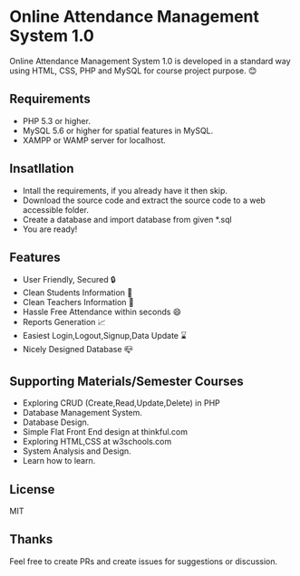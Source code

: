 # Online Attendance Management System 1.0
Online Attendance Management System 1.0 is developed in a standard way using  HTML, CSS, PHP and MySQL for course project purpose. :blush:
## Requirements
  - PHP 5.3 or higher.
  - MySQL 5.6 or higher for spatial features in MySQL.
  - XAMPP or WAMP server for localhost.
## Insatllation
 - Intall the requirements, if you already have it then skip.
 - Download the source code and extract the source code to a web accessible folder.
 - Create a database and import database from given \*.sql
 - You are ready!
 
## Features
- User Friendly, Secured :lock:
- Clean Students Information :boy:
- Clean Teachers Information :man:
- Hassle Free Attendance within seconds :smile:
- Reports Generation :chart_with_upwards_trend:
- Easiest Login,Logout,Signup,Data Update :hourglass:
- Nicely Designed Database :mailbox_closed:

## Supporting Materials/Semester Courses
- Exploring CRUD (Create,Read,Update,Delete) in PHP
- Database Management System.
- Database Design.
- Simple Flat Front End design at thinkful.com
- Exploring HTML,CSS at w3schools.com
- System Analysis and Design.
- Learn how to learn.  

## License
MIT  

## Thanks
Feel free to create PRs and create issues for suggestions or discussion.